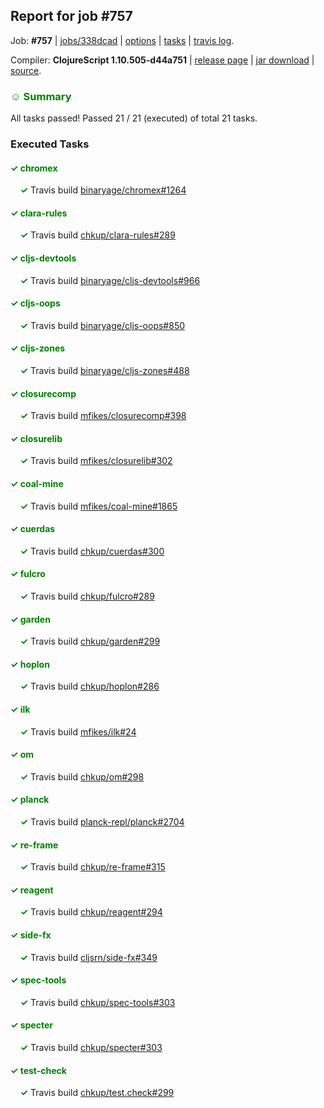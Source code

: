 ## Report for job #757

Job: **#757** | [jobs/338dcad](https://github.com/cljs-oss/canary/commit/338dcad679c2b4379be6d660da65438e2491ff54) | [options](options.edn) | [tasks](tasks.edn) | [travis log](https://travis-ci.org/cljs-oss/canary/builds/476092628).

Compiler: **ClojureScript 1.10.505-d44a751** | [release page](https://github.com/cljs-oss/canary/releases/tag/r1.10.505-d44a751) | [jar download](https://github.com/cljs-oss/canary/releases/download/r1.10.505-d44a751/clojurescript-1.10.505-d44a751.jar) | [source](https://github.com/mfikes/clojurescript/commit/d44a751536b1e942d9bc5968e1cf95e380c975bb).

### <b style='color:green'>☺ Summary</b>

All tasks passed! Passed 21 / 21 (executed) of total 21 tasks.

### Executed Tasks

#### <b style='color:green'>&#x2713; chromex</b>
&nbsp;&nbsp;&nbsp;&nbsp;<b style='color:green'>&#x2713;</b> Travis build [binaryage/chromex#1264](https://travis-ci.org/binaryage/chromex/builds/476094655)<br>

#### <b style='color:green'>&#x2713; clara-rules</b>
&nbsp;&nbsp;&nbsp;&nbsp;<b style='color:green'>&#x2713;</b> Travis build [chkup/clara-rules#289](https://travis-ci.org/chkup/clara-rules/builds/476094657)<br>

#### <b style='color:green'>&#x2713; cljs-devtools</b>
&nbsp;&nbsp;&nbsp;&nbsp;<b style='color:green'>&#x2713;</b> Travis build [binaryage/cljs-devtools#966](https://travis-ci.org/binaryage/cljs-devtools/builds/476094659)<br>

#### <b style='color:green'>&#x2713; cljs-oops</b>
&nbsp;&nbsp;&nbsp;&nbsp;<b style='color:green'>&#x2713;</b> Travis build [binaryage/cljs-oops#850](https://travis-ci.org/binaryage/cljs-oops/builds/476094661)<br>

#### <b style='color:green'>&#x2713; cljs-zones</b>
&nbsp;&nbsp;&nbsp;&nbsp;<b style='color:green'>&#x2713;</b> Travis build [binaryage/cljs-zones#488](https://travis-ci.org/binaryage/cljs-zones/builds/476094663)<br>

#### <b style='color:green'>&#x2713; closurecomp</b>
&nbsp;&nbsp;&nbsp;&nbsp;<b style='color:green'>&#x2713;</b> Travis build [mfikes/closurecomp#398](https://travis-ci.org/mfikes/closurecomp/builds/476094665)<br>

#### <b style='color:green'>&#x2713; closurelib</b>
&nbsp;&nbsp;&nbsp;&nbsp;<b style='color:green'>&#x2713;</b> Travis build [mfikes/closurelib#302](https://travis-ci.org/mfikes/closurelib/builds/476094667)<br>

#### <b style='color:green'>&#x2713; coal-mine</b>
&nbsp;&nbsp;&nbsp;&nbsp;<b style='color:green'>&#x2713;</b> Travis build [mfikes/coal-mine#1865](https://travis-ci.org/mfikes/coal-mine/builds/476094673)<br>

#### <b style='color:green'>&#x2713; cuerdas</b>
&nbsp;&nbsp;&nbsp;&nbsp;<b style='color:green'>&#x2713;</b> Travis build [chkup/cuerdas#300](https://travis-ci.org/chkup/cuerdas/builds/476094679)<br>

#### <b style='color:green'>&#x2713; fulcro</b>
&nbsp;&nbsp;&nbsp;&nbsp;<b style='color:green'>&#x2713;</b> Travis build [chkup/fulcro#289](https://travis-ci.org/chkup/fulcro/builds/476094683)<br>

#### <b style='color:green'>&#x2713; garden</b>
&nbsp;&nbsp;&nbsp;&nbsp;<b style='color:green'>&#x2713;</b> Travis build [chkup/garden#299](https://travis-ci.org/chkup/garden/builds/476094685)<br>

#### <b style='color:green'>&#x2713; hoplon</b>
&nbsp;&nbsp;&nbsp;&nbsp;<b style='color:green'>&#x2713;</b> Travis build [chkup/hoplon#286](https://travis-ci.org/chkup/hoplon/builds/476094689)<br>

#### <b style='color:green'>&#x2713; ilk</b>
&nbsp;&nbsp;&nbsp;&nbsp;<b style='color:green'>&#x2713;</b> Travis build [mfikes/ilk#24](https://travis-ci.org/mfikes/ilk/builds/476094693)<br>

#### <b style='color:green'>&#x2713; om</b>
&nbsp;&nbsp;&nbsp;&nbsp;<b style='color:green'>&#x2713;</b> Travis build [chkup/om#298](https://travis-ci.org/chkup/om/builds/476094745)<br>

#### <b style='color:green'>&#x2713; planck</b>
&nbsp;&nbsp;&nbsp;&nbsp;<b style='color:green'>&#x2713;</b> Travis build [planck-repl/planck#2704](https://travis-ci.org/planck-repl/planck/builds/476094832)<br>

#### <b style='color:green'>&#x2713; re-frame</b>
&nbsp;&nbsp;&nbsp;&nbsp;<b style='color:green'>&#x2713;</b> Travis build [chkup/re-frame#315](https://travis-ci.org/chkup/re-frame/builds/476094701)<br>

#### <b style='color:green'>&#x2713; reagent</b>
&nbsp;&nbsp;&nbsp;&nbsp;<b style='color:green'>&#x2713;</b> Travis build [chkup/reagent#294](https://travis-ci.org/chkup/reagent/builds/476094713)<br>

#### <b style='color:green'>&#x2713; side-fx</b>
&nbsp;&nbsp;&nbsp;&nbsp;<b style='color:green'>&#x2713;</b> Travis build [cljsrn/side-fx#349](https://travis-ci.org/cljsrn/side-fx/builds/476094725)<br>

#### <b style='color:green'>&#x2713; spec-tools</b>
&nbsp;&nbsp;&nbsp;&nbsp;<b style='color:green'>&#x2713;</b> Travis build [chkup/spec-tools#303](https://travis-ci.org/chkup/spec-tools/builds/476094703)<br>

#### <b style='color:green'>&#x2713; specter</b>
&nbsp;&nbsp;&nbsp;&nbsp;<b style='color:green'>&#x2713;</b> Travis build [chkup/specter#303](https://travis-ci.org/chkup/specter/builds/476094739)<br>

#### <b style='color:green'>&#x2713; test-check</b>
&nbsp;&nbsp;&nbsp;&nbsp;<b style='color:green'>&#x2713;</b> Travis build [chkup/test.check#299](https://travis-ci.org/chkup/test.check/builds/476094844)<br>